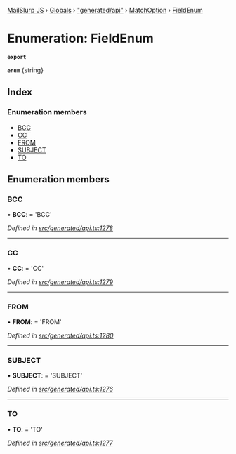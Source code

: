 [MailSlurp JS](../README.md) › [Globals](../globals.md) › ["generated/api"](../modules/_generated_api_.md) › [MatchOption](../modules/_generated_api_.matchoption.md) › [FieldEnum](_generated_api_.matchoption.fieldenum.md)

# Enumeration: FieldEnum

**`export`** 

**`enum`** {string}

## Index

### Enumeration members

* [BCC](_generated_api_.matchoption.fieldenum.md#bcc)
* [CC](_generated_api_.matchoption.fieldenum.md#cc)
* [FROM](_generated_api_.matchoption.fieldenum.md#from)
* [SUBJECT](_generated_api_.matchoption.fieldenum.md#subject)
* [TO](_generated_api_.matchoption.fieldenum.md#to)

## Enumeration members

###  BCC

• **BCC**: =  <any>'BCC'

*Defined in [src/generated/api.ts:1278](https://github.com/mailslurp/mailslurp-client-ts-js/blob/7141c32/src/generated/api.ts#L1278)*

___

###  CC

• **CC**: =  <any>'CC'

*Defined in [src/generated/api.ts:1279](https://github.com/mailslurp/mailslurp-client-ts-js/blob/7141c32/src/generated/api.ts#L1279)*

___

###  FROM

• **FROM**: =  <any>'FROM'

*Defined in [src/generated/api.ts:1280](https://github.com/mailslurp/mailslurp-client-ts-js/blob/7141c32/src/generated/api.ts#L1280)*

___

###  SUBJECT

• **SUBJECT**: =  <any>'SUBJECT'

*Defined in [src/generated/api.ts:1276](https://github.com/mailslurp/mailslurp-client-ts-js/blob/7141c32/src/generated/api.ts#L1276)*

___

###  TO

• **TO**: =  <any>'TO'

*Defined in [src/generated/api.ts:1277](https://github.com/mailslurp/mailslurp-client-ts-js/blob/7141c32/src/generated/api.ts#L1277)*
